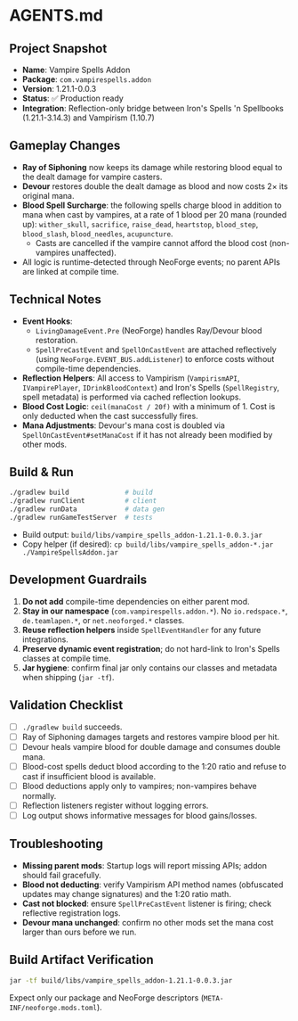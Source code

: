 # AGENTS.md

## Project Snapshot
- **Name**: Vampire Spells Addon
- **Package**: `com.vampirespells.addon`
- **Version**: 1.21.1-0.0.3
- **Status**: ✅ Production ready
- **Integration**: Reflection-only bridge between Iron's Spells 'n Spellbooks (1.21.1-3.14.3) and Vampirism (1.10.7)

## Gameplay Changes
- **Ray of Siphoning** now keeps its damage while restoring blood equal to the dealt damage for vampire casters.
- **Devour** restores double the dealt damage as blood and now costs 2× its original mana.
- **Blood Spell Surcharge**: the following spells charge blood in addition to mana when cast by vampires, at a rate of 1 blood per 20 mana (rounded up):
  `wither_skull`, `sacrifice`, `raise_dead`, `heartstop`, `blood_step`, `blood_slash`, `blood_needles`, `acupuncture`.
  - Casts are cancelled if the vampire cannot afford the blood cost (non-vampires unaffected).
- All logic is runtime-detected through NeoForge events; no parent APIs are linked at compile time.

## Technical Notes
- **Event Hooks**:
  - `LivingDamageEvent.Pre` (NeoForge) handles Ray/Devour blood restoration.
  - `SpellPreCastEvent` and `SpellOnCastEvent` are attached reflectively (using `NeoForge.EVENT_BUS.addListener`) to enforce costs without compile-time dependencies.
- **Reflection Helpers**: All access to Vampirism (`VampirismAPI`, `IVampirePlayer`, `IDrinkBloodContext`) and Iron's Spells (`SpellRegistry`, spell metadata) is performed via cached reflection lookups.
- **Blood Cost Logic**: `ceil(manaCost / 20f)` with a minimum of 1. Cost is only deducted when the cast successfully fires.
- **Mana Adjustments**: Devour's mana cost is doubled via `SpellOnCastEvent#setManaCost` if it has not already been modified by other mods.

## Build & Run
```bash
./gradlew build              # build
./gradlew runClient          # client
./gradlew runData            # data gen
./gradlew runGameTestServer  # tests
```
- Build output: `build/libs/vampire_spells_addon-1.21.1-0.0.3.jar`
- Copy helper (if desired): `cp build/libs/vampire_spells_addon-*.jar ./VampireSpellsAddon.jar`

## Development Guardrails
1. **Do not add** compile-time dependencies on either parent mod.
2. **Stay in our namespace** (`com.vampirespells.addon.*`). No `io.redspace.*`, `de.teamlapen.*`, or `net.neoforged.*` classes.
3. **Reuse reflection helpers** inside `SpellEventHandler` for any future integrations.
4. **Preserve dynamic event registration**; do not hard-link to Iron's Spells classes at compile time.
5. **Jar hygiene**: confirm final jar only contains our classes and metadata when shipping (`jar -tf`).

## Validation Checklist
- [ ] `./gradlew build` succeeds.
- [ ] Ray of Siphoning damages targets and restores vampire blood per hit.
- [ ] Devour heals vampire blood for double damage and consumes double mana.
- [ ] Blood-cost spells deduct blood according to the 1:20 ratio and refuse to cast if insufficient blood is available.
- [ ] Blood deductions apply only to vampires; non-vampires behave normally.
- [ ] Reflection listeners register without logging errors.
- [ ] Log output shows informative messages for blood gains/losses.

## Troubleshooting
- **Missing parent mods**: Startup logs will report missing APIs; addon should fail gracefully.
- **Blood not deducting**: verify Vampirism API method names (obfuscated updates may change signatures) and the 1:20 ratio math.
- **Cast not blocked**: ensure `SpellPreCastEvent` listener is firing; check reflective registration logs.
- **Devour mana unchanged**: confirm no other mods set the mana cost larger than ours before we run.

## Build Artifact Verification
```bash
jar -tf build/libs/vampire_spells_addon-1.21.1-0.0.3.jar
```
Expect only our package and NeoForge descriptors (`META-INF/neoforge.mods.toml`).
